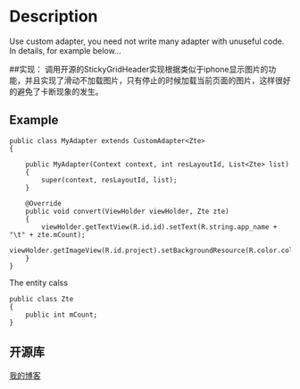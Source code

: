 # Description
Use custom adapter, you need not write many adapter with unuseful code.   
In details, for example below...

##实现：
调用开源的StickyGridHeader实现根据类似于iphone显示图片的功能，并且实现了滑动不加载图片，只有停止的时候加载当前页面的图片，这样很好的避免了卡断现象的发生。   

## Example

``` 
public class MyAdapter extends CustomAdapter<Zte>
{

    public MyAdapter(Context context, int resLayoutId, List<Zte> list)
    {
        super(context, resLayoutId, list);
    }

    @Override
    public void convert(ViewHolder viewHolder, Zte zte)
    {
        viewHolder.getTextView(R.id.id).setText(R.string.app_name + "\t" + zte.mCount);
        viewHolder.getImageView(R.id.project).setBackgroundResource(R.color.colorAccent);
    }
}

```

The entity calss
```
public class Zte
{
    public int mCount;
}

```

## 开源库 
[我的博客](https://github.com/TonicArtos/StickyGridHeaders)
